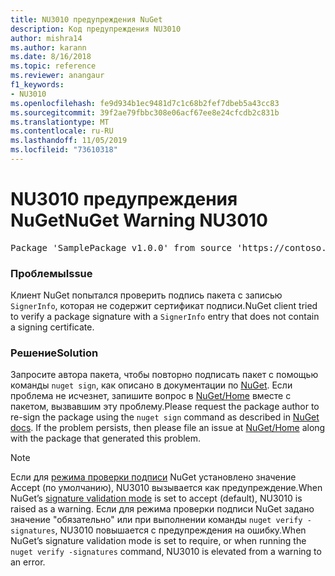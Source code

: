 ```yaml
---
title: NU3010 предупреждения NuGet
description: Код предупреждения NU3010
author: mishra14
ms.author: karann
ms.date: 8/16/2018
ms.topic: reference
ms.reviewer: anangaur
f1_keywords:
- NU3010
ms.openlocfilehash: fe9d934b1ec9481d7c1c68b2fef7dbeb5a43cc83
ms.sourcegitcommit: 39f2ae79fbbc308e06acf67ee8e24cfcdb2c831b
ms.translationtype: MT
ms.contentlocale: ru-RU
ms.lasthandoff: 11/05/2019
ms.locfileid: "73610318"
---
```

# <a name="nuget-warning-nu3010"></a><span data-ttu-id="fca40-103">NU3010 предупреждения NuGet</span><span class="sxs-lookup"><span data-stu-id="fca40-103">NuGet Warning NU3010</span></span>

<pre>Package 'SamplePackage v1.0.0' from source 'https://contoso.com/index.json': The primary signature does not have a signing certificate.</pre>

### <a name="issue"></a><span data-ttu-id="fca40-104">Проблемы</span><span class="sxs-lookup"><span data-stu-id="fca40-104">Issue</span></span>

<span data-ttu-id="fca40-105">Клиент NuGet попытался проверить подпись пакета с записью `SignerInfo`, которая не содержит сертификат подписи.</span><span class="sxs-lookup"><span data-stu-id="fca40-105">NuGet client tried to verify a package signature with a `SignerInfo` entry that does not contain a signing certificate.</span></span>


### <a name="solution"></a><span data-ttu-id="fca40-106">Решение</span><span class="sxs-lookup"><span data-stu-id="fca40-106">Solution</span></span>

<span data-ttu-id="fca40-107">Запросите автора пакета, чтобы повторно подписать пакет с помощью команды `nuget sign`, как описано в документации по [NuGet](https://docs.microsoft.com/nuget/create-packages/sign-a-package). Если проблема не исчезнет, запишите вопрос в [NuGet/Home](https://github.com/NuGet/Home/issues) вместе с пакетом, вызвавшим эту проблему.</span><span class="sxs-lookup"><span data-stu-id="fca40-107">Please request the package author to re-sign the package using the `nuget sign` command as described in [NuGet docs](https://docs.microsoft.com/nuget/create-packages/sign-a-package). If the problem persists, then please file an issue at [NuGet/Home](https://github.com/NuGet/Home/issues) along with the package that generated this problem.</span></span>


> [!Note]
> <span data-ttu-id="fca40-108">Если для [режима проверки подписи](https://docs.microsoft.com/nuget/consume-packages/installing-signed-packages#configure-package-signature-requirements) NuGet установлено значение Accept (по умолчанию), NU3010 вызывается как предупреждение.</span><span class="sxs-lookup"><span data-stu-id="fca40-108">When NuGet’s [signature validation mode](https://docs.microsoft.com/nuget/consume-packages/installing-signed-packages#configure-package-signature-requirements) is set to accept (default), NU3010 is raised as a warning.</span></span> <span data-ttu-id="fca40-109">Если для режима проверки подписи NuGet задано значение "обязательно" или при выполнении команды `nuget verify -signatures`, NU3010 повышается с предупреждения на ошибку.</span><span class="sxs-lookup"><span data-stu-id="fca40-109">When NuGet’s signature validation mode is set to require, or when running the `nuget verify -signatures` command, NU3010 is elevated from a warning to an error.</span></span> 